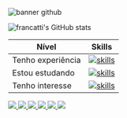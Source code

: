 ![banner github](https://media.licdn.com/dms/image/D4D16AQElNlIWWIbxvg/profile-displaybackgroundimage-shrink_350_1400/0/1689718694945?e=1696464000&v=beta&t=ky_pv3n19EH7_LW-9UINqe6wOgJ2K8HweQzaVsQ6BWU)

![francatti's GitHub stats](https://github-readme-stats.vercel.app/api?username=francatti&show_icons=true&title_color=a05eee&text_color=18829c&icon_color=d74fdc&hide_border=true&bg_color=000000) 


| Nível  | Skills |
| ------------- | ------------- |
| Tenho experiência  | [![skills](https://skillicons.dev/icons?i=html,css,bootstrap,sass,js,py,mongodb,mysql,netlify,git,figma,vscode&perline=30)](https://skillicons.dev)  |
| Estou estudando  | [![skills](https://skillicons.dev/icons?i=sass,nodejs,jest,electron&perline=10)](https://skillicons.dev)  |
| Tenho interesse  | [![skills](https://skillicons.dev/icons?i=react,kotlin,nextjs,ts&perline=10)](https://skillicons.dev)  |




<a href='https://https://www.twitch.tv/nixolaw'> <img src='https://img.shields.io/badge/Twitch-9146FF?style=for-the-badge&logo=twitch&logoColor=white'> </a> <a href='https://www.discord.com/channels/@me/935339485384810536'> <img src='https://img.shields.io/badge/Discord-7289DA?style=for-the-badge&logo=discord&logoColor=white'> </a>   <a href='https://www.fiverr.com/francatti?up_rollout=true'> <img src='https://img.shields.io/badge/fiverr-1DBF73?style=for-the-badge&logo=fiverr&logoColor=white'> </a>  <a href='https://www.freecodecamp.org/francatti'> <img src='https://img.shields.io/badge/freecodecamp-27273D?style=for-the-badge&logo=freecodecamp&logoColor=white'> </a> <a href='https://www.udemy.com/user/nicholas-custodio-boreto-francatti-2/'> <img src='https://img.shields.io/badge/Udemy-EC5252?style=for-the-badge&logo=Udemy&logoColor=white'> </a> <a href='https://soundcloud.com/francattibrothers'> <img src='https://img.shields.io/badge/SoundCloud-FF3300?style=for-the-badge&logo=soundcloud&logoColor=white'> </a>















